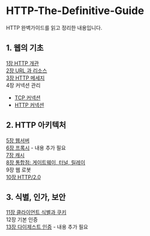 # HTTP-The-Definitive-Guide

HTTP 완벽가이드를 읽고 정리한 내용입니다.

## 1. 웹의 기초

[1장 HTTP 개관](https://github.com/jisun-choi/HTTP-The-Definitive-Guide/blob/main/Chapter1/HTTP.md)<br>
[2장 URL 과 리소스](https://github.com/jisun-choi/HTTP-The-Definitive-Guide/blob/main/Chapter2/URL%20%26%20Resource.md)<br>
[3장 HTTP 메세지](https://github.com/jisun-choi/HTTP-The-Definitive-Guide/blob/main/Chapter3/HTTP_message.md)<br>
4장 커넥션 관리

- [TCP 커넥션](https://github.com/jisun-choi/HTTP-The-Definitive-Guide/blob/main/Chapter4/Connection.md)
- [HTTP 커넥션](https://github.com/jisun-choi/HTTP-The-Definitive-Guide/blob/main/Chapter4/HTTP_connection.md)

## 2. HTTP 아키텍처

[5장 웹서버](https://github.com/jisun-choi/HTTP-The-Definitive-Guide/blob/main/Chapter5/Web_server.md) <br>
[6장 프록시](https://github.com/jisun-choi/HTTP-The-Definitive-Guide/blob/main/Chapter6/proxy.md) - 내용 추가 필요 <br>
[7장 캐시](https://github.com/jisun-choi/HTTP-The-Definitive-Guide/blob/main/Chapter7/Cache.md)<br>
[8장 통합점: 게이트웨이, 터널, 릴레이](https://github.com/jisun-choi/HTTP-The-Definitive-Guide/blob/main/Chapter8/%20IntegrationPoints.md)<br>
9장 웹 로봇 <br>
[10장 HTTP/2.0](https://github.com/jisun-choi/HTTP-The-Definitive-Guide/blob/main/Chapter10/HTTP_2.0.md)<br>

## 3. 식별, 인가, 보안
[11장 클라이언트 식별과 쿠키](https://github.com/jisun-choi/HTTP-The-Definitive-Guide/blob/main/Chapter11/Client_Identification_and_Cookies.md)<br>
12장 기본 인증 <br>
[13장 다이제스트 인증](https://github.com/jisun-choi/HTTP-The-Definitive-Guide/blob/main/Chapter13/Digest_Authentication.md) - 내용 추가 필요<br>
